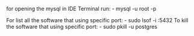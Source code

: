 for opening the mysql in IDE Terminal run: 
    - mysql -u root -p

For list all the software that using specific port:
    - sudo lsof -i :5432
To kill the software that using specific port:
    - sudo pkill -u postgres